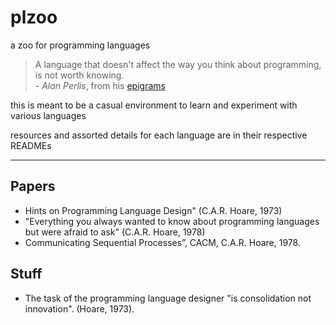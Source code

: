 # plzoo
a zoo for programming languages

> A language that doesn't affect the way you think about programming, is not worth knowing.
> <br>*- Alan Perlis*, from his [epigrams](http://www.cs.yale.edu/homes/perlis-alan/quotes.html)

this is meant to be a casual environment to learn and experiment with various languages

resources and assorted details for each language are in their respective READMEs

---

## Papers
* Hints on Programming Language Design" (C.A.R. Hoare, 1973)
* "Everything you always wanted to know about programming languages but were afraid to ask" (C.A.R. Hoare, 1978)
* Communicating Sequential Processes”, CACM, C.A.R. Hoare, 1978.

## Stuff
* The task of the programming language designer "is consolidation not innovation". (Hoare, 1973).
